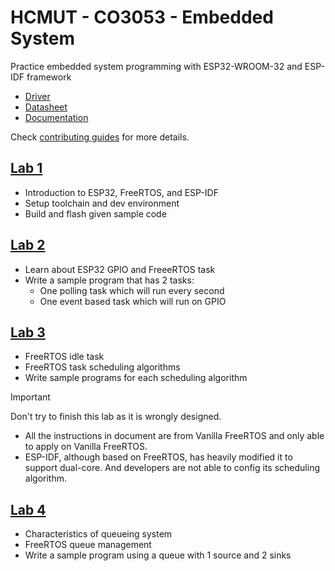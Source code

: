 # HCMUT - CO3053 - Embedded System

Practice embedded system programming with ESP32-WROOM-32 and ESP-IDF framework

-   [Driver](https://www.silabs.com/developers/usb-to-uart-bridge-vcp-drivers?tab=downloads)
-   [Datasheet](https://www.espressif.com/sites/default/files/documentation/esp32-wroom-32_datasheet_en.pdf)
-   [Documentation](https://docs.espressif.com/projects/esp-idf/en/stable/esp32/index.html)

Check [contributing guides](CONTRIBUTING.md) for more details.

## [Lab 1](lab1)

-   Introduction to ESP32, FreeRTOS, and ESP-IDF
-   Setup toolchain and dev environment
-   Build and flash given sample code

## [Lab 2](lab2)

-   Learn about ESP32 GPIO and FreeeRTOS task
-   Write a sample program that has 2 tasks:
    -   One polling task which will run every second
    -   One event based task which will run on GPIO

## [Lab 3](lab3)

-   FreeRTOS idle task
-   FreeRTOS task scheduling algorithms
-   Write sample programs for each scheduling algorithm

> [!IMPORTANT]
> Don't try to finish this lab as it is wrongly designed.
>
> -   All the instructions in document are from Vanilla FreeRTOS and only able to apply on Vanilla FreeRTOS.
> -   ESP-IDF, although based on FreeRTOS, has heavily modified it to support dual-core. And developers are not able to config its scheduling algorithm.

## [Lab 4](lab4)

-   Characteristics of queueing system
-   FreeRTOS queue management
-   Write a sample program using a queue with 1 source and 2 sinks
